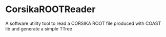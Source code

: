 # CorsikaROOTReader
A software utility tool to read a CORSIKA ROOT file produced with COAST lib and generate a simple TTree
